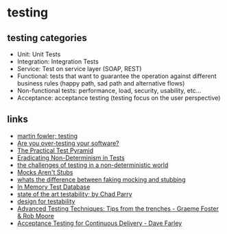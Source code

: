 
# testing


## testing categories

* Unit: Unit Tests
* Integration: Integration Tests
* Service: Test on service layer (SOAP, REST)
* Functional: tests that want to guarantee the operation against different business rules (happy path, sad path and alternative flows)
* Non-functional tests: performance, load, security, usability, etc...
* Acceptance: acceptance testing (testing focus on the user perspective)


## links
* [martin fowler; testing](https://martinfowler.com/tags/testing.html)
* [Are you over-testing your software?](https://www.javaworld.com/article/2945040/testing-debugging/are-you-over-testing-your-software.html)
* [The Practical Test Pyramid](https://martinfowler.com/articles/practical-test-pyramid.html)
* [Eradicating Non-Determinism in Tests](https://martinfowler.com/articles/nonDeterminism.html)
* [the challenges of testing in a non-deterministic world](https://insights.sei.cmu.edu/sei_blog/2017/01/the-challenges-of-testing-in-a-non-deterministic-world.html)
* [Mocks Aren't Stubs](https://martinfowler.com/articles/mocksArentStubs.html)
* [whats the difference between faking mocking and stubbing](https://stackoverflow.com/questions/346372/whats-the-difference-between-faking-mocking-and-stubbing)
* [In Memory Test Database](https://martinfowler.com/bliki/InMemoryTestDatabase.html)
* [state of the art testability; by Chad Parry](http://docs.google.com/present/view?id=dg4jbg5c_7cwkvrhfq)
* [design for testability](https://www.slideshare.net/gasproni/design-for-testability-57456302)
* [Advanced Testing Techniques: Tips from the trenches - Graeme Foster & Rob Moore](https://vimeo.com/303275804)
* [Acceptance Testing for Continuous Delivery - Dave Farley](https://youtu.be/SBhgteA2szg)

